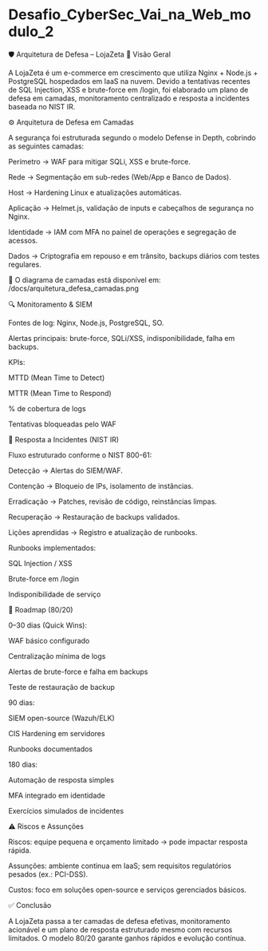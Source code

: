 # Desafio_CyberSec_Vai_na_Web_modulo_2

🛡️ Arquitetura de Defesa – LojaZeta
📌 Visão Geral

A LojaZeta é um e-commerce em crescimento que utiliza Nginx + Node.js + PostgreSQL hospedados em IaaS na nuvem.
Devido a tentativas recentes de SQL Injection, XSS e brute-force em /login, foi elaborado um plano de defesa em camadas, monitoramento centralizado e resposta a incidentes baseada no NIST IR.

⚙️ Arquitetura de Defesa em Camadas

A segurança foi estruturada segundo o modelo Defense in Depth, cobrindo as seguintes camadas:

Perímetro → WAF para mitigar SQLi, XSS e brute-force.

Rede → Segmentação em sub-redes (Web/App e Banco de Dados).

Host → Hardening Linux e atualizações automáticas.

Aplicação → Helmet.js, validação de inputs e cabeçalhos de segurança no Nginx.

Identidade → IAM com MFA no painel de operações e segregação de acessos.

Dados → Criptografia em repouso e em trânsito, backups diários com testes regulares.

📌 O diagrama de camadas está disponível em:
/docs/arquitetura_defesa_camadas.png

🔍 Monitoramento & SIEM

Fontes de log: Nginx, Node.js, PostgreSQL, SO.

Alertas principais: brute-force, SQLi/XSS, indisponibilidade, falha em backups.

KPIs:

MTTD (Mean Time to Detect)

MTTR (Mean Time to Respond)

% de cobertura de logs

Tentativas bloqueadas pelo WAF

🚨 Resposta a Incidentes (NIST IR)

Fluxo estruturado conforme o NIST 800-61:

Detecção → Alertas do SIEM/WAF.

Contenção → Bloqueio de IPs, isolamento de instâncias.

Erradicação → Patches, revisão de código, reinstâncias limpas.

Recuperação → Restauração de backups validados.

Lições aprendidas → Registro e atualização de runbooks.

Runbooks implementados:

SQL Injection / XSS

Brute-force em /login

Indisponibilidade de serviço

📅 Roadmap (80/20)

0–30 dias (Quick Wins):

WAF básico configurado

Centralização mínima de logs

Alertas de brute-force e falha em backups

Teste de restauração de backup

90 dias:

SIEM open-source (Wazuh/ELK)

CIS Hardening em servidores

Runbooks documentados

180 dias:

Automação de resposta simples

MFA integrado em identidade

Exercícios simulados de incidentes

⚠️ Riscos e Assunções

Riscos: equipe pequena e orçamento limitado → pode impactar resposta rápida.

Assunções: ambiente continua em IaaS; sem requisitos regulatórios pesados (ex.: PCI-DSS).

Custos: foco em soluções open-source e serviços gerenciados básicos.

✅ Conclusão

A LojaZeta passa a ter camadas de defesa efetivas, monitoramento acionável e um plano de resposta estruturado mesmo com recursos limitados. O modelo 80/20 garante ganhos rápidos e evolução contínua.
